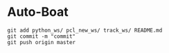 # Auto-Boat

```
git add python_ws/ pcl_new_ws/ track_ws/ README.md
git commit -m "commit"
git push origin master
```